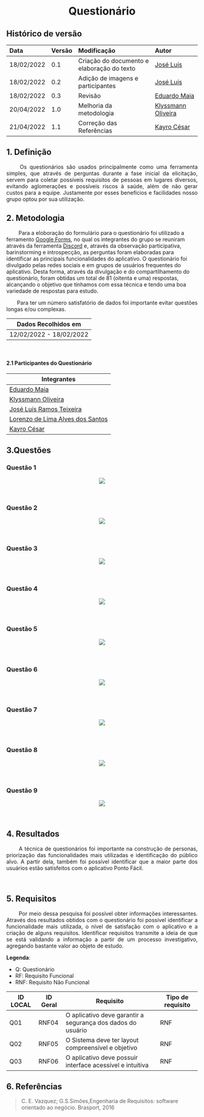 # <center> Questionário


## Histórico de versão<br>

|    Data    | Versão |                Modificação                |       Autor        |
| :-------- | :---- | :--------------------------------------- | :---------------- |
| 18/02/2022 |  0.1   | Criação do documento e elaboração do texto |  [José Luís](https://github.com/joseluis-rt)   |
| 18/02/2022 |  0.2   | Adição de imagens e participantes |  [José Luís](https://github.com/joseluis-rt)   |
| 18/02/2022 |  0.3   | Revisão |  [Eduardo Maia](https://github.com/eduardomr)   |
| 20/04/2022 |  1.0   |    Melhoria da metodologia   | [Klyssmann Oliveira](https://github.com/klyssmannoliveira)|
| 21/04/2022 |  1.1   |    Correção das Referências | [Kayro César](https://github.com/kayrocesar) |



## 1. Definição

<p align="justify">&emsp;&emsp;
  Os questionários são usados principalmente como uma ferramenta simples, que através de perguntas durante a fase inicial da elicitação, servem para coletar possíveis requisitos de pessoas em lugares diversos, evitando aglomerações e possíveis riscos à saúde, além de não gerar custos para a equipe. Justamente por esses benefícios e facilidades nosso grupo optou por sua utilização.
    
</p>

## 2. Metodologia

&emsp;&emsp; Para a eloboração do formulário para o questionário foi utilizado a ferramento <a href="https://requisitos-de-software.github.io/2021.2-PontoFacil/planejamento/ferramentas/">Google Forms</a>, no qual os integrantes do grupo se reuniram através da ferramenta <a href="https://requisitos-de-software.github.io/2021.2-PontoFacil/planejamento/ferramentas/">Discord</a> e, através da observação participativa, barinstorming e introspecção, as perguntas foram elaboradas para identificar as principais funcionalidades do aplicativo.
O questionário foi divulgado pelas redes sociais e em grupos de usuários frequentes do aplicativo. Desta forma, através da divulgação e do compartilhamento do questionário, foram obtidas um total de 81 (oitenta e uma) respostas, alcançando o objetivo que tínhamos com essa técnica e tendo uma boa variedade de respostas para estudo.</p>

<p align="justify">&emsp;&emsp;Para ter um número satisfatório de dados foi importante evitar questões longas e/ou complexas.

  
| Dados Recolhidos em |
|-----------------|
| 12/02/2022 - 18/02/2022 |
    
</p>

<br>
  
#### 2.1 Participantes do Questionário
|Integrantes |
| -- |
|[Eduardo Maia](https://github.com/eduardomr)|
|[Klyssmann Oliveira](https://github.com/kyssmannoliveira)|
|[José Luís Ramos Teixeira](https://github.com/joseluis-rt)|
|[Lorenzo de Lima Alves dos Santos](https://github.com/lorenzo7377)|
|[Kayro César](https://github.com/kayrocesar)|

## 3.Questões
### Questão 1
<p align = "center"><img src="../../../assets/imagens/questionario_q1.jpg"></p><br>

### Questão 2
<p align = "center"><img src="../../../assets/imagens/questionario_q2.jpg"></p><br>

### Questão 3 
<p align = "center"><img src="../../../assets/imagens/questionario_q3.jpg"></p><br>

### Questão 4
<p align = "center"><img src="../../../assets/imagens/questionario_q4.jpg"></p><br>

### Questão 5
<p align = "center"><img src="../../../assets/imagens/questionario_q5.jpg"></p><br>

### Questão 6
<p align = "center"><img src="../../../assets/imagens/questionario_q6.jpg"></p><br>

### Questão 7
<p align = "center"><img src="../../../assets/imagens/questionario_q7.jpg"></p><br>

### Questão 8
<p align = "center"><img src="../../../assets/imagens/questionario_q8.jpg"></p><br>

### Questão 9
<p align = "center"><img src="../../../assets/imagens/questionario_q9.jpg"></p><br>

## 4. Resultados

<p align="justify">&emsp;&emsp;
  A técnica de questionários foi importante na construção de personas, priorização das funcionalidades mais utilizadas e identificação do público alvo. A partir dela, também foi possível identificar que a maior parte dos usuários estão satisfeitos com o aplicativo Ponto Fácil.
    
</p>

<br>
  


## 5. Requisitos
<p align="justify">&emsp;&emsp;
    Por meio dessa pesquisa foi possível obter informações interessantes. Através dos resultados obtidos com o questionário foi possível identificar a funcionalidade mais utilizada, o nível de satisfação com o aplicativo e a criação de alguns requisitos. Identificar requisitos transmite a ideia de que se está validando a informação a partir de um processo investigativo, agregando bastante valor ao objeto de estudo. 
</p>
  
**Legenda**:

* Q: Questionário
* RF: Requisito Funcional
* RNF: Requisito Não Funcional

| ID LOCAL |ID Geral | Requisito | Tipo de requisito |
| -- | -- | -- | -- |
| Q01| RNF04 |  O aplicativo deve garantir a segurança dos dados do usuário | RNF |
| Q02 | RNF05 | O Sistema deve ter layout compreensível e objetivo| RNF |
| Q03 | RNF06 |O aplicativo deve possuir interface acessível e intuitiva| RNF |

## 6. Referências

> C. E. Vazquez; G.S.Simões,Engenharia de Requisitos: software orientado ao negócio.    Brasport, 2016
